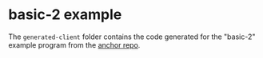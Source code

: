 # basic-2 example

The `generated-client` folder contains the code generated for the "basic-2" example program from the [anchor repo](https://github.com/coral-xyz/anchor/tree/master/examples/tutorial/basic-2).
